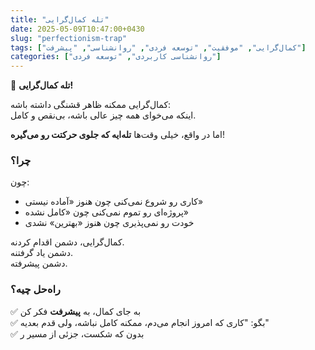 ```yaml
---
title: "تله کمال‌گرایی"
date: 2025-05-09T10:47:00+0430
slug: "perfectionism-trap"
tags: ["کمال‌گرایی", "موفقیت", "توسعه فردی", "روانشناسی", "پیشرفت"]
categories: ["روانشناسی کاربردی", "توسعه فردی"]
---
```


🎯 **تله کمال‌گرایی!**

کمال‌گرایی ممکنه ظاهر قشنگی داشته باشه:  
اینکه می‌خوای همه چیز عالی باشه، بی‌نقص و کامل.

اما در واقع، خیلی وقت‌ها **تله‌ایه که جلوی حرکتت رو می‌گیره**!

### چرا؟
چون:
- کاری رو شروع نمی‌کنی چون هنوز «آماده نیستی»
- پروژه‌ای رو تموم نمی‌کنی چون «کامل نشده»
- خودت رو نمی‌پذیری چون هنوز «بهترین» نشدی

کمال‌گرایی، دشمن اقدام کردنه.  
دشمن یاد گرفتنه.  
دشمن پیشرفته.

### راه‌حل چیه؟
✅ به جای کمال، به **پیشرفت** فکر کن  
✅ بگو: "کاری که امروز انجام می‌دم، ممکنه کامل نباشه، ولی قدم بعدیه"  
✅ بدون که شکست، جزئی از مسیر ر
